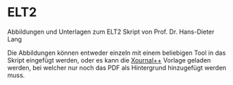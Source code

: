 # ELT2
Abbildungen und Unterlagen zum ELT2 Skript von Prof. Dr. Hans-Dieter Lang

Die Abbildungen können entweder einzeln mit einem beliebigen Tool in das Skript eingefügt werden, oder es kann die [Xournal++](https://xournalpp.github.io/) Vorlage geladen werden, bei welcher nur noch das PDF als Hintergrund hinzugefügt werden muss.

